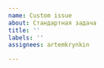 ```yaml
---
name: Custom issue
about: Стандартная задача
title: ''
labels: ''
assignees: artemkrynkin

---
```



